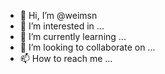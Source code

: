 - 👋 Hi, I’m @weimsn
- 👀 I’m interested in ...
- 🌱 I’m currently learning ...
- 💞️ I’m looking to collaborate on ...
- 📫 How to reach me ...

<!---
weimsn/weimsn is a ✨ special ✨ repository because its `README.md` (this file) appears on your GitHub profile.
You can click the Preview link to take a look at your changes.
--->
